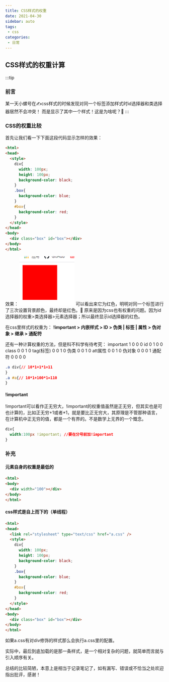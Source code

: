```yaml
---
title: CSS样式的权重
date: 2021-04-30
sidebar: auto
tags:
 - css
categories:
 - 日常
---
```

## CSS样式的权重计算

:::tip
### 前言
某一天小螺号在✍css样式的时候发现对同一个标签添加样式时id选择器和类选择器居然不会冲突！
而是显示了其中一个样式！这是为啥呢？:100:
:::

### CSS的权重比较
首先让我们看一下下面这段代码显示怎样的效果：
```html
<html>
<head>
  <style>
    div{
      width: 100px;
      height: 100px;
      background-color: black;
    }
    .box{
      background-color: blue;
    }
    #box{
      background-color: red;
    }
  </style>
</head>
<body>
  <div class="box" id="box"></div>
</body>
</html>
```
效果：
![pic1](../../public/pic/043001/1.png)
可以看出来它为红色，明明对同一个标签进行了三次设置背景颜色，最终却是红色。🤔
原来是因为css也有权重的问题。因为id选择器的权重>类选择器>元素选择器；所以最终显示id选择器的红色。

在css里样式的权重为：
<b> !important > 内嵌样式 > ID > 伪类 | 标签  | 属性 > 伪对象 > 继承 > 通配符</b>

还有一种计算权重的方法，但是科不科学有待考究：
important  1  0  0  0
id  0  1  0  0
class    0  0  1  0
tag(标签)  0  0  1  0
伪类     0  0  1  0
att属性    0  0  1  0
伪对象    0  0  0  1
通配符    0  0  0  0 

```css
.a div{// 10*1+1*1=11
}
.a #a{// 10*1+100*1=110
}
```

#### !important
!important可以看作正无穷大，!important的权重值虽然是正无穷，但其实也是可也计算的，比如正无穷+1或者*1，就是要比正无穷大，其原理是不管那种语言，在计算机中正无穷的值，都是一个有界的。不是数学上无界的一个慨念。

```css
div{
  width:100px !important; //要在分号前加!important
}
```

### 补充
#### 元素自身的权重是最低的

```html
<html>
<body>
  <div width="100"></div>
</body>
</html>
```

#### css样式是自上而下的（单线程）
```html
<html>
<head>
  <link rel="stylesheet" type="text/css" href="a.css" />
  <style>
    div{
      width: 100px;
      height: 100px;
      background-color: black;
    }
    .box{
      background-color: blue;
    }
    #box{
      background-color: red;
    }
  </style>
</head>
<body>
  <div class="box" id="box"></div>
</body>
</html>
```
如果a.css有对div修饰的样式那么会执行a.css里的配置。

实际中，最后到底加载的是那一条样式，是一个相对复杂的问题，就简单而言就与引入顺序有关。

总结的比较简陋，本意上是相当于记录笔记了，如有漏写、错误或不恰当之处欢迎指出批评，感谢！
